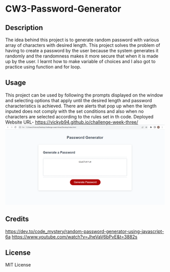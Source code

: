 # CW3-Password-Generator
## Description
The idea behind this project is to generate random password with various array of characters with desired length. This project solves the problem of having to create a password by the user because the system generates it randomly and the randomness makes it more secure that when it is made up by the user. I learnt how to make variable of choices and I also got to practice using function and for loop.

## Usage
This project can be used by following the prompts displayed on the window and selecting options that apply until the desired length and password characteristics is achieved. There are alerts that pop up when the length inputed does not comply with the set conditions and also when no characters are selected according to the rules set in th code.
Deployed Website URL- https://vickyb94.github.io/challenge-week-three/
![alt text](Develop/asset/images/PasswordGenerator%20Screenshot.png)

## Credits
https://dev.to/code_mystery/random-password-generator-using-javascript-6a
https://www.youtube.com/watch?v=JheVaV6bPvE&t=3882s

## License
MIT License
